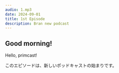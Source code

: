 ```yaml
---
audio: 1.mp3
date: 2024-09-01
title: 1st Episode
description: Bran new podcast
---
```


## Good morning!

Hello, primcast!

このエピソードは、新しいポッドキャストの始まりです。
